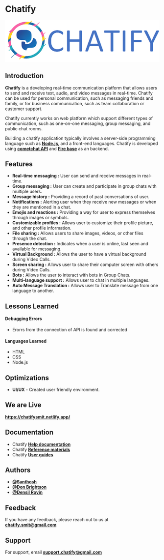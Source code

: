 
# **Chatify**
<p align="center">
  <img src="https://github.com/chatify-SMIT/Chatify/blob/santhosh/img/readmechatify.png?raw=true" alt="Chatify">
</p>

## Introduction
**Chatify** is a developing real-time communication platform that allows users to send and receive text, audio, and video messages in real-time. Chatify can be used for personal communication, such as messaging friends and family, or for business communication, such as team collaboration or customer support.

Chatify currently works on web platform which support different types of communication, such as one-on-one messaging, group messaging, and public chat rooms.

Building a chatify application typically involves a server-side programming language such as [**Node.js**](https://nodejs.org/en/), and a front-end languages. Chatify is developed using [**cometchat API**](https://www.cometchat.com/) and [**Fire base**](https://firebase.google.com/) as an backend.
## Features

- **Real-time messaging :** User can send and receive messages in real-time.
- **Group messaging :** User can create and participate in group chats with multiple users.
- **Message history :** Providing a record of past conversations of user.
- **Notifications :** Alerting user when they receive new messages or when they are mentioned in a chat.
- **Emojis and reactions :** Providing a way for user to express themselves through images or symbols.
- **Customizable profiles :** Allows user to customize their profile picture, and other profile information.
- **File sharing :** Allows users to share images, videos, or other files through the chat.
- **Presence detection :** Indicates when a user is online, last seen and available for messaging.
- **Virtual Background :** Allows the user to have a virtual background during Video Calls.
- **Screen sharing :** Allows user to share their computer screen with others during Video Calls.
- **Bots :** Allows the user to interact with bots in Group Chats.
- **Multi-language support :** Allows user to chat in multiple languages.
- **Auto Message Translation :** Allows user to Translate message from one language to another.

## Lessons Learned

#### Debugging Errors
- Erorrs from the connection of API is found and corrected

#### Languages Learned
- HTML
- CSS
- Node.js



## Optimizations

- **UI/UX** - Created user friendly environment.


## We are Live

**https://chatifysmit.netlify.app/**


## Documentation 
- Chatify [**Help documentation**](#) 
- Chatify [**Reference materials**](#) 
- Chatify [**User guides**](#) 
## Authors

- [**@Santhosh**](https://github.com/orgs/chatify-SMIT/people/santhoshparthiban2002)
- [**@Don Brightson**](https://github.com/orgs/chatify-SMIT/people/Dbrightson)
- [**@Densil Royin**](https://github.com/orgs/chatify-SMIT/people/Densil0223)


## Feedback

If you have any feedback, please reach out to us at **chatify.smit@gmail.com**


## Support

For support, email **support.chatify@gmail.com**

